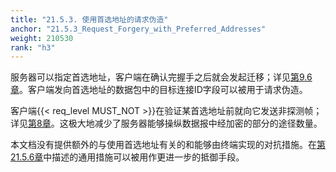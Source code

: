 ```yaml
---
title: "21.5.3. 使用首选地址的请求伪造"
anchor: "21.5.3_Request_Forgery_with_Preferred_Addresses"
weight: 210530
rank: "h3"
---
```


服务器可以指定首选地址，客户端在确认完握手之后就会发起迁移；详见[第9.6章]()。客户端发向首选地址的数据包中的目标连接ID字段可以被用于请求伪造。

客户端{{< req_level MUST_NOT >}}在验证某首选地址前就向它发送非探测帧；详见[第8章]()。这极大地减少了服务器能够操纵数据报中经加密的部分的途径数量。

本文档没有提供额外的与使用首选地址有关的和能够由终端实现的对抗措施。在[第21.5.6章]()中描述的通用措施可以被用作更进一步的抵御手段。
